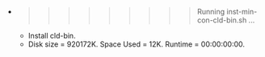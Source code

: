 * >>>>>>>>> Running inst-min-con-cld-bin.sh ...
  * Install cld-bin.
  * Disk size = 920172K. Space Used = 12K. Runtime = 00:00:00:00.
